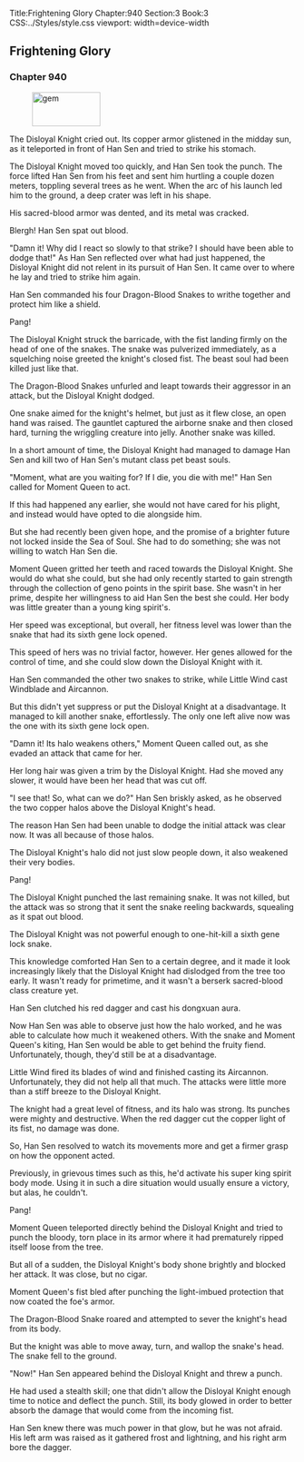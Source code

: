 Title:Frightening Glory 
Chapter:940 
Section:3 
Book:3 
CSS:../Styles/style.css 
viewport: width=device-width
  
## Frightening Glory
### Chapter 940 
<figure>
	<img src="../Images/gem.gif" alt="gem" id="gem" width="120" height="60" />
</figure>
  

  
  The Disloyal Knight cried out. Its copper armor glistened in the midday sun, as it teleported in front of Han Sen and tried to strike his stomach.

The Disloyal Knight moved too quickly, and Han Sen took the punch. The force lifted Han Sen from his feet and sent him hurtling a couple dozen meters, toppling several trees as he went. When the arc of his launch led him to the ground, a deep crater was left in his shape.

His sacred-blood armor was dented, and its metal was cracked.

Blergh! Han Sen spat out blood.

"Damn it! Why did I react so slowly to that strike? I should have been able to dodge that!" As Han Sen reflected over what had just happened, the Disloyal Knight did not relent in its pursuit of Han Sen. It came over to where he lay and tried to strike him again.

Han Sen commanded his four Dragon-Blood Snakes to writhe together and protect him like a shield.

Pang!

The Disloyal Knight struck the barricade, with the fist landing firmly on the head of one of the snakes. The snake was pulverized immediately, as a squelching noise greeted the knight's closed fist. The beast soul had been killed just like that.

The Dragon-Blood Snakes unfurled and leapt towards their aggressor in an attack, but the Disloyal Knight dodged.

One snake aimed for the knight's helmet, but just as it flew close, an open hand was raised. The gauntlet captured the airborne snake and then closed hard, turning the wriggling creature into jelly. Another snake was killed.

In a short amount of time, the Disloyal Knight had managed to damage Han Sen and kill two of Han Sen's mutant class pet beast souls.

"Moment, what are you waiting for? If I die, you die with me!" Han Sen called for Moment Queen to act.

If this had happened any earlier, she would not have cared for his plight, and instead would have opted to die alongside him.

But she had recently been given hope, and the promise of a brighter future not locked inside the Sea of Soul. She had to do something; she was not willing to watch Han Sen die.

Moment Queen gritted her teeth and raced towards the Disloyal Knight. She would do what she could, but she had only recently started to gain strength through the collection of geno points in the spirit base. She wasn't in her prime, despite her willingness to aid Han Sen the best she could. Her body was little greater than a young king spirit's.

Her speed was exceptional, but overall, her fitness level was lower than the snake that had its sixth gene lock opened.

This speed of hers was no trivial factor, however. Her genes allowed for the control of time, and she could slow down the Disloyal Knight with it.

Han Sen commanded the other two snakes to strike, while Little Wind cast Windblade and Aircannon.

But this didn't yet suppress or put the Disloyal Knight at a disadvantage. It managed to kill another snake, effortlessly. The only one left alive now was the one with its sixth gene lock open.

"Damn it! Its halo weakens others," Moment Queen called out, as she evaded an attack that came for her.

Her long hair was given a trim by the Disloyal Knight. Had she moved any slower, it would have been her head that was cut off.

"I see that! So, what can we do?" Han Sen briskly asked, as he observed the two copper halos above the Disloyal Knight's head.

The reason Han Sen had been unable to dodge the initial attack was clear now. It was all because of those halos.

The Disloyal Knight's halo did not just slow people down, it also weakened their very bodies.

Pang!

The Disloyal Knight punched the last remaining snake. It was not killed, but the attack was so strong that it sent the snake reeling backwards, squealing as it spat out blood.

The Disloyal Knight was not powerful enough to one-hit-kill a sixth gene lock snake.

This knowledge comforted Han Sen to a certain degree, and it made it look increasingly likely that the Disloyal Knight had dislodged from the tree too early. It wasn't ready for primetime, and it wasn't a berserk sacred-blood class creature yet.

Han Sen clutched his red dagger and cast his dongxuan aura.

Now Han Sen was able to observe just how the halo worked, and he was able to calculate how much it weakened others. With the snake and Moment Queen's kiting, Han Sen would be able to get behind the fruity fiend. Unfortunately, though, they'd still be at a disadvantage.

Little Wind fired its blades of wind and finished casting its Aircannon. Unfortunately, they did not help all that much. The attacks were little more than a stiff breeze to the Disloyal Knight.

The knight had a great level of fitness, and its halo was strong. Its punches were mighty and destructive. When the red dagger cut the copper light of its fist, no damage was done.

So, Han Sen resolved to watch its movements more and get a firmer grasp on how the opponent acted.

Previously, in grievous times such as this, he'd activate his super king spirit body mode. Using it in such a dire situation would usually ensure a victory, but alas, he couldn't.

Pang!

Moment Queen teleported directly behind the Disloyal Knight and tried to punch the bloody, torn place in its armor where it had prematurely ripped itself loose from the tree.

But all of a sudden, the Disloyal Knight's body shone brightly and blocked her attack. It was close, but no cigar.

Moment Queen's fist bled after punching the light-imbued protection that now coated the foe's armor.

The Dragon-Blood Snake roared and attempted to sever the knight's head from its body.

But the knight was able to move away, turn, and wallop the snake's head. The snake fell to the ground.

"Now!" Han Sen appeared behind the Disloyal Knight and threw a punch.

He had used a stealth skill; one that didn't allow the Disloyal Knight enough time to notice and deflect the punch. Still, its body glowed in order to better absorb the damage that would come from the incoming fist.

Han Sen knew there was much power in that glow, but he was not afraid. His left arm was raised as it gathered frost and lightning, and his right arm bore the dagger.
